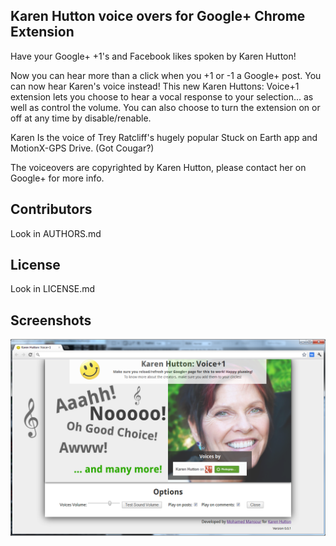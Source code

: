 Karen Hutton voice overs for Google+ Chrome Extension
---------------------------------------

Have your Google+ +1's and Facebook likes spoken by Karen Hutton!

Now you can hear more than a click when you +1 or -1 a Google+ post. You can now hear Karen's voice instead! This new Karen Huttons: Voice+1 extension lets you choose to hear a vocal response to your selection... as well as control the volume. You can also choose to turn the extension on or off at any time by disable/renable.

Karen Is the voice of Trey Ratcliff's hugely popular Stuck on Earth app and MotionX-GPS Drive. (Got Cougar?)

The voiceovers are copyrighted by Karen Hutton, please contact her on Google+ for more info.

Contributors
-----------

Look in AUTHORS.md


License
-----------

Look in LICENSE.md

Screenshots
----------

![Screenshot of the Chrome Extension](https://github.com/mohamedmansour/karen-hutton-extension/raw/master/screenshot/screen.png)
